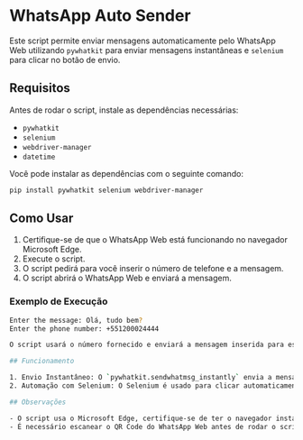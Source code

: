 
# WhatsApp Auto Sender

Este script permite enviar mensagens automaticamente pelo WhatsApp Web utilizando `pywhatkit` para enviar mensagens instantâneas e `selenium` para clicar no botão de envio.

## Requisitos

Antes de rodar o script, instale as dependências necessárias:

- `pywhatkit`
- `selenium`
- `webdriver-manager`
- `datetime`

Você pode instalar as dependências com o seguinte comando:

```bash
pip install pywhatkit selenium webdriver-manager
```

## Como Usar

1. Certifique-se de que o WhatsApp Web está funcionando no navegador Microsoft Edge.
2. Execute o script.
3. O script pedirá para você inserir o número de telefone e a mensagem.
4. O script abrirá o WhatsApp Web e enviará a mensagem.

### Exemplo de Execução

```bash
Enter the message: Olá, tudo bem?
Enter the phone number: +551200024444

O script usará o número fornecido e enviará a mensagem inserida para esse número.

## Funcionamento

1. Envio Instantâneo: O `pywhatkit.sendwhatmsg_instantly` envia a mensagem diretamente.
2. Automação com Selenium: O Selenium é usado para clicar automaticamente no botão de envio do WhatsApp Web.

## Observações

- O script usa o Microsoft Edge, certifique-se de ter o navegador instalado.
- É necessário escanear o QR Code do WhatsApp Web antes de rodar o script caso não esteja logado.
